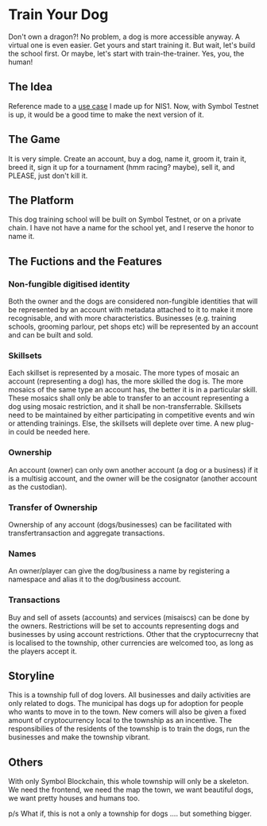 # Train Your Dog
Don't own a dragon?! No problem, a dog is more accessible anyway. A virtual one is even easier. Get yours and start training it. But wait, let's build the school first. Or maybe, let's start with train-the-trainer. Yes, you, the human!

## The Idea
Reference made to a [use case](https://github.com/ivyfung1/syllabus/blob/master/Applying%20NEM.md#topic-3-escrow-services) I made up for NIS1. Now, with Symbol Testnet is up, it would be a good time to make the next version of it. 

## The Game
It is very simple. Create an account, buy a dog, name it, groom it, train it, breed it, sign it up for a tournament (hmm racing? maybe), sell it, and PLEASE, just don't kill it. 

## The Platform
This dog training school will be built on Symbol Testnet, or on a private chain. I have not have a name for the school yet, and I reserve the honor to name it. 

## The Fuctions and the Features
### Non-fungible digitised identity
Both the owner and the dogs are considered non-fungible identities that will be represented by an account with metadata attached to it to make it more recognisable, and with more characteristics. 
Businesses (e.g. training schools, grooming parlour, pet shops etc) will be represented by an account and can be built and sold.

### Skillsets
Each skillset is represented by a mosaic. The more types of mosaic an account (representing a dog) has, the more skilled the dog is. The more mosaics of the same type an account has, the better it is in a particular skill. These mosaics shall only be able to transfer to an account representing a dog using mosaic restriction, and it shall be non-transferrable. 
Skillsets need to be maintained by either participating in competitive events and win or attending trainings. Else, the skillsets will deplete over time. A new plug-in could be needed here. 

### Ownership
An account (owner) can only own another account (a dog or a business) if it is a multisig account, and the owner will be the cosignator (another account as the custodian).  

### Transfer of Ownership
Ownership of any account (dogs/businesses) can be facilitated with transfertransaction and aggregate transactions. 

### Names
An owner/player can give the dog/business a name by registering a namespace and alias it to the dog/business account. 

### Transactions
Buy and sell of assets (accounts) and services (misaiscs) can be done by the owners. Restrictions will be set to accounts representing dogs and businesses by using account restrictions. 
Other that the cryptocurrecny that is localised to the township, other currencies are welcomed too, as long as the players accept it. 

## Storyline
This is a township full of dog lovers. All businesses and daily activities are only related to dogs. The municipal has dogs up for adoption for people who wants to move in to the town. New comers will also be given a fixed amount of cryptocurrency local to the township as an incentive. 
The responsibilies of the residents of the township is to train the dogs, run the businesses and make the township vibrant. 

## Others
With only Symbol Blockchain, this whole township will only be a skeleton. We need the frontend, we need the map the town, we want beautiful dogs, we want pretty houses and humans too. 

p/s What if, this is not a only a township for dogs .... but something bigger. 
